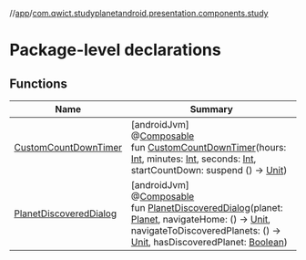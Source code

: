 //[app](../../index.md)/[com.qwict.studyplanetandroid.presentation.components.study](index.md)

# Package-level declarations

## Functions

| Name | Summary |
|---|---|
| [CustomCountDownTimer](-custom-count-down-timer.md) | [androidJvm]<br>@[Composable](https://developer.android.com/reference/kotlin/androidx/compose/runtime/Composable.html)<br>fun [CustomCountDownTimer](-custom-count-down-timer.md)(hours: [Int](https://kotlinlang.org/api/latest/jvm/stdlib/kotlin/-int/index.html), minutes: [Int](https://kotlinlang.org/api/latest/jvm/stdlib/kotlin/-int/index.html), seconds: [Int](https://kotlinlang.org/api/latest/jvm/stdlib/kotlin/-int/index.html), startCountDown: suspend () -&gt; [Unit](https://kotlinlang.org/api/latest/jvm/stdlib/kotlin/-unit/index.html)) |
| [PlanetDiscoveredDialog](-planet-discovered-dialog.md) | [androidJvm]<br>@[Composable](https://developer.android.com/reference/kotlin/androidx/compose/runtime/Composable.html)<br>fun [PlanetDiscoveredDialog](-planet-discovered-dialog.md)(planet: [Planet](../com.qwict.studyplanetandroid.domain.model/-planet/index.md), navigateHome: () -&gt; [Unit](https://kotlinlang.org/api/latest/jvm/stdlib/kotlin/-unit/index.html), navigateToDiscoveredPlanets: () -&gt; [Unit](https://kotlinlang.org/api/latest/jvm/stdlib/kotlin/-unit/index.html), hasDiscoveredPlanet: [Boolean](https://kotlinlang.org/api/latest/jvm/stdlib/kotlin/-boolean/index.html)) |
